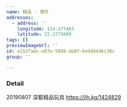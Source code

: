 ```yaml
---
name: 精品 - 灣仔
addresses:
  - address: ''
    longitude: 114.177463
    latitude: 22.2775609
tags: []
previewImageUrl: ''
id: e152fadc-e07e-5808-ab8f-6edd84d6c38c
group: ''

---
```

### Detail
20190807
深藍精品玩具
https://lih.kg/1424829
